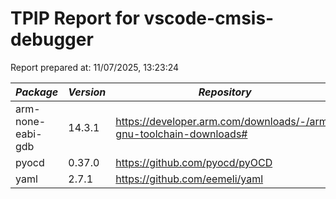 # TPIP Report for vscode-cmsis-debugger

Report prepared at: 11/07/2025, 13:23:24

| *Package* | *Version* | *Repository* | *License* |
|---|---|---|---|
| arm-none-eabi-gdb | 14.3.1 | https://developer.arm.com/downloads/-/arm-gnu-toolchain-downloads# | https://developer.arm.com/GetEula?Id=15d9660a-2059-4985-85e9-c01cdd4b1ba0 |
| pyocd | 0.37.0 | https://github.com/pyocd/pyOCD | https://github.com/pyocd/pyOCD/blob/v0.37.0/LICENSE |
| yaml | 2.7.1 | https://github.com/eemeli/yaml | https://github.com/eemeli/yaml/blob/main/LICENSE |
